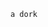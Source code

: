 `a dork`

<!--
**marksmassacre/marksmassacre** is a ✨ _special_ ✨ repository because its `README.md` (this file) appears on your GitHub profile.
[![spotify-github-profile](https://spotify-github-profile.kittinanx.com/api/view?uid=313cg6rfzfw3zy6dkomgrpti2ggq&cover_image=true&theme=default&show_offline=false&background_color=81c9c0&interchange=true&bar_color=f5f593)](https://spotify-github-profile.kittinanx.com/api/view?uid=313cg6rfzfw3zy6dkomgrpti2ggq&redirect=true)
Here are some ideas to get you started:

- 🔭 I’m currently working on ...
- 🌱 I’m currently learning ...
- 👯 I’m looking to collaborate on ...
- 🤔 I’m looking for help with ...
- 💬 Ask me about ...
- 📫 How to reach me: ...
- 😄 Pronouns: ...
- ⚡ Fun fact: ...
-->
